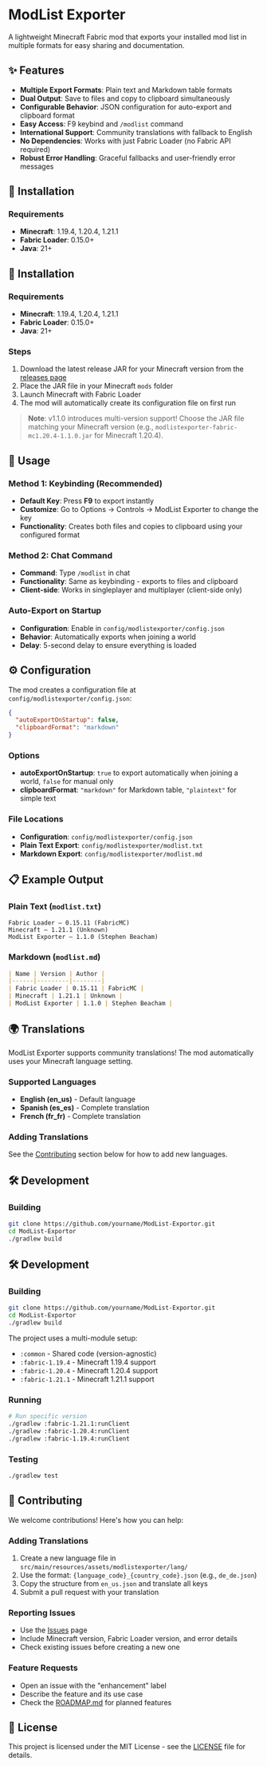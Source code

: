 # ModList Exporter

A lightweight Minecraft Fabric mod that exports your installed mod list in multiple formats for easy sharing and documentation.

## ✨ Features

- **Multiple Export Formats**: Plain text and Markdown table formats
- **Dual Output**: Save to files and copy to clipboard simultaneously
- **Configurable Behavior**: JSON configuration for auto-export and clipboard format
- **Easy Access**: F9 keybind and `/modlist` command
- **International Support**: Community translations with fallback to English
- **No Dependencies**: Works with just Fabric Loader (no Fabric API required)
- **Robust Error Handling**: Graceful fallbacks and user-friendly error messages

## 🚀 Installation

### Requirements
- **Minecraft**: 1.19.4, 1.20.4, 1.21.1
- **Fabric Loader**: 0.15.0+
- **Java**: 21+

## 🚀 Installation

### Requirements
- **Minecraft**: 1.19.4, 1.20.4, 1.21.1
- **Fabric Loader**: 0.15.0+
- **Java**: 21+

### Steps
1. Download the latest release JAR for your Minecraft version from the [releases page](https://github.com/yourname/ModList-Exportor/releases)
2. Place the JAR file in your Minecraft `mods` folder
3. Launch Minecraft with Fabric Loader
4. The mod will automatically create its configuration file on first run

> **Note**: v1.1.0 introduces multi-version support! Choose the JAR file matching your Minecraft version (e.g., `modlistexporter-fabric-mc1.20.4-1.1.0.jar` for Minecraft 1.20.4).

## 📖 Usage

### Method 1: Keybinding (Recommended)
- **Default Key**: Press **F9** to export instantly
- **Customize**: Go to Options → Controls → ModList Exporter to change the key
- **Functionality**: Creates both files and copies to clipboard using your configured format

### Method 2: Chat Command
- **Command**: Type `/modlist` in chat
- **Functionality**: Same as keybinding - exports to files and clipboard
- **Client-side**: Works in singleplayer and multiplayer (client-side only)

### Auto-Export on Startup
- **Configuration**: Enable in `config/modlistexporter/config.json`
- **Behavior**: Automatically exports when joining a world
- **Delay**: 5-second delay to ensure everything is loaded

## ⚙️ Configuration

The mod creates a configuration file at `config/modlistexporter/config.json`:

```json
{
  "autoExportOnStartup": false,
  "clipboardFormat": "markdown"
}
```

### Options
- **autoExportOnStartup**: `true` to export automatically when joining a world, `false` for manual only
- **clipboardFormat**: `"markdown"` for Markdown table, `"plaintext"` for simple text

### File Locations
- **Configuration**: `config/modlistexporter/config.json`
- **Plain Text Export**: `config/modlistexporter/modlist.txt`
- **Markdown Export**: `config/modlistexporter/modlist.md`

## 📋 Example Output

### Plain Text (`modlist.txt`)
```
Fabric Loader – 0.15.11 (FabricMC)
Minecraft – 1.21.1 (Unknown)
ModList Exporter – 1.1.0 (Stephen Beacham)
```

### Markdown (`modlist.md`)
```markdown
| Name | Version | Author |
|------|---------|--------|
| Fabric Loader | 0.15.11 | FabricMC |
| Minecraft | 1.21.1 | Unknown |
| ModList Exporter | 1.1.0 | Stephen Beacham |
```

## 🌍 Translations

ModList Exporter supports community translations! The mod automatically uses your Minecraft language setting.

### Supported Languages
- **English (en_us)** - Default language
- **Spanish (es_es)** - Complete translation
- **French (fr_fr)** - Complete translation

### Adding Translations
See the [Contributing](#contributing) section below for how to add new languages.

## 🛠️ Development

### Building
```bash
git clone https://github.com/yourname/ModList-Exportor.git
cd ModList-Exportor
./gradlew build
```

## 🛠️ Development

### Building
```bash
git clone https://github.com/yourname/ModList-Exportor.git
cd ModList-Exportor
./gradlew build
```

The project uses a multi-module setup:
- `:common` - Shared code (version-agnostic)
- `:fabric-1.19.4` - Minecraft 1.19.4 support
- `:fabric-1.20.4` - Minecraft 1.20.4 support  
- `:fabric-1.21.1` - Minecraft 1.21.1 support

### Running
```bash
# Run specific version
./gradlew :fabric-1.21.1:runClient
./gradlew :fabric-1.20.4:runClient
./gradlew :fabric-1.19.4:runClient
```

### Testing
```bash
./gradlew test
```

## 🤝 Contributing

We welcome contributions! Here's how you can help:

### Adding Translations
1. Create a new language file in `src/main/resources/assets/modlistexporter/lang/`
2. Use the format: `{language_code}_{country_code}.json` (e.g., `de_de.json`)
3. Copy the structure from `en_us.json` and translate all keys
4. Submit a pull request with your translation

### Reporting Issues
- Use the [Issues](https://github.com/yourname/ModList-Exportor/issues) page
- Include Minecraft version, Fabric Loader version, and error details
- Check existing issues before creating a new one

### Feature Requests
- Open an issue with the "enhancement" label
- Describe the feature and its use case
- Check the [ROADMAP.md](ROADMAP.md) for planned features

## 📄 License

This project is licensed under the MIT License - see the [LICENSE](LICENSE) file for details.
